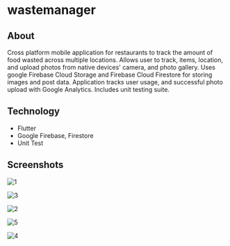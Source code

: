 # wastemanager

## About
Cross platform mobile application for restaurants to track the amount of food wasted across multiple locations. Allows user to track, items, location, and upload photos from native devices' camera, and photo gallery. Uses google Firebase Cloud Storage and Firebase Cloud Firestore for storing images and post data. Application tracks user usage, and successful photo upload with Google Analytics. Includes unit testing suite.

## Technology
- Flutter
- Google Firebase, Firestore
- Unit Test
  
## Screenshots

![1](https://github.com/spencerlwahlstrom/wastemanager/assets/86215539/c1a53455-fd39-4b69-8800-780c7c1617c9)

![3](https://github.com/spencerlwahlstrom/wastemanager/assets/86215539/4a04a07e-af95-4c60-8f30-1bf890029fc2)

![2](https://github.com/spencerlwahlstrom/wastemanager/assets/86215539/13d35dba-371f-4547-a2fc-7b8038ca75ee)

![5](https://github.com/spencerlwahlstrom/wastemanager/assets/86215539/e505d11f-2b61-4d08-94bc-14f442133881)

![4](https://github.com/spencerlwahlstrom/wastemanager/assets/86215539/891ffca1-a176-475a-aa70-37f62ca3fc46)



